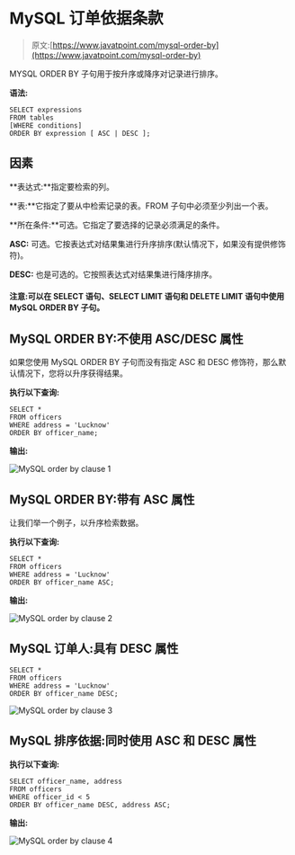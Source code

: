 # MySQL 订单依据条款

> 原文:[https://www.javatpoint.com/mysql-order-by](https://www.javatpoint.com/mysql-order-by)

MYSQL ORDER BY 子句用于按升序或降序对记录进行排序。

**语法:**

```
SELECT expressions
FROM tables
[WHERE conditions]
ORDER BY expression [ ASC | DESC ];

```

## 因素

**表达式:**指定要检索的列。

**表:**它指定了要从中检索记录的表。FROM 子句中必须至少列出一个表。

**所在条件:**可选。它指定了要选择的记录必须满足的条件。

**ASC:** 可选。它按表达式对结果集进行升序排序(默认情况下，如果没有提供修饰符)。

**DESC:** 也是可选的。它按照表达式对结果集进行降序排序。

#### 注意:可以在 SELECT 语句、SELECT LIMIT 语句和 DELETE LIMIT 语句中使用 MySQL ORDER BY 子句。

## MySQL ORDER BY:不使用 ASC/DESC 属性

如果您使用 MySQL ORDER BY 子句而没有指定 ASC 和 DESC 修饰符，那么默认情况下，您将以升序获得结果。

**执行以下查询:**

```
SELECT *
FROM officers
WHERE address = 'Lucknow'
ORDER BY officer_name;

```

**输出:**

![MySQL order by clause 1](../Images/ae6a970d910bd518baea24149f984302.png)

## MySQL ORDER BY:带有 ASC 属性

让我们举一个例子，以升序检索数据。

**执行以下查询:**

```
SELECT *
FROM officers
WHERE address = 'Lucknow'
ORDER BY officer_name ASC;

```

**输出:**

![MySQL order by clause 2](../Images/20028eea1155d4c3303123daa793fa9d.png)

## MySQL 订单人:具有 DESC 属性

```
SELECT *
FROM officers
WHERE address = 'Lucknow'
ORDER BY officer_name DESC; 

```

![MySQL order by clause 3](../Images/30aee07471a7133e342c4e35eb1472f2.png)

## MySQL 排序依据:同时使用 ASC 和 DESC 属性

**执行以下查询:**

```
SELECT officer_name, address
FROM officers
WHERE officer_id < 5
ORDER BY officer_name DESC, address ASC;

```

**输出:**

![MySQL order by clause 4](../Images/850992d29d0066882d1938e850f053d9.png)